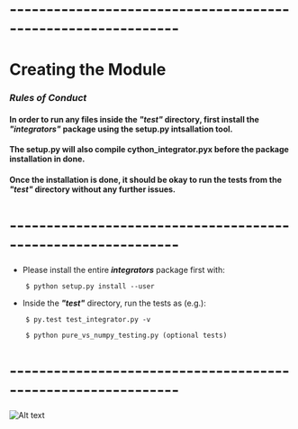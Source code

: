 # -------------------------------------------------------------
# Creating the Module ##
### _Rules of Conduct_
#### In order to run any files inside the ___"test"___ directory, first install the ___"integrators"___ package using the setup.py intsallation tool. 
#### The setup.py will also compile cython_integrator.pyx before the package installation in done. 
#### Once the installation is done, it should be okay to run the tests from the ___"test"___ directory without any further issues.

# -------------------------------------------------------------

* Please install the entire ___integrators___  package first with:

```
	$ python setup.py install --user
```	
* Inside the ___"test"___ directory, run the tests as (e.g.):
```	
	$ py.test test_integrator.py -v
```
``` 
	$ python pure_vs_numpy_testing.py (optional tests)
```

# -------------------------------------------------------------


![Alt text](http://octodex.github.com/images/stormtroopocat.jpg "The Stormtroopocat")